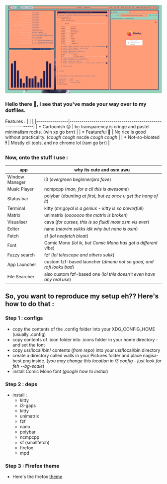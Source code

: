 ![busy](https://github.com/guruprasadah/dots/blob/72b2a6b47a82f04518ee85e95a95a5ba61eccc07/assets/busy-screeenshot.png)

### Hello there :wave:, I see that you've made your way over to my dotfiles.
 
 Features :
|    |                                                            |
|----------------|------------------------------------------------------------|
| * Cartoonish 😍 |  bc transparency is cringe and pastel minimalism rocks. (win xp go brrr) |
| * Featureful 💪   | No rice is good without practicality. (*cough cough* nscde *cough cough* |
| * Not-so-bloated 🕴️ | Mostly cli tools, and no chrome lol (ram go brr) |

### Now, onto the stuff I use :

| app            | why its cute and osm uwu                                        |
|----------------|-----------------------------------------------------------------|
| Window Manager | i3 (*evergreen beginner/pro fave*)                              |
| Music Player   | ncmpcpp (*man, for a cli this is awesome*)                      |
| Status bar     | polybar (*daunting at first, but ez once u get the hang of it*) |
| Terminal       | kitty (*mr.goyal is a genius - kitty is so powerful!*)          |
| Matrix         | unimatrix (*ooooooo the matrix is broken*)                      |
| Visualiser     | cava (*for curses, this is so fluid! most osm vis ever*)        |
| Editor         | nano (*neovim sukks idk why but nano is osm*)                   |
| Fetch          | sf (*lol neofetch bloat*)                                       |
| Font           | Comic Mono (*lol ik, but Comic Mono has got a different vibe*)  |
| Fuzzy search   | fzf (*lol telescope and others sukk*)                           |
| App Launcher   | custom fzf-based launcher (*dmenu not so good, and rofi looks bad*) |
| File Searcher  | also custom fzf-based one (*lol this doesn't even have any real use*) |



## So, you want to reproduce my setup eh?? Here's how to do that :
### Step 1 : configs
 * copy the contents of the .config folder into your XDG_CONFIG_HOME (usually .config)
 * copy contents of .icon folder into .icons folder in your home directory - and set the font
 * copy usr/local/bin/ contents (*from repo*) into your usr/local/bin directory
 * create a directory called walls in your Pictures folder and place nagisa-best.png inside. (*you may change this location in i3 config - just look for feh --bg-scale*)
 * install Comic Mono font (*google how to install*)

### Step 2 : deps
* install :
   * kitty
   * i3-gaps
   * kitty
   * unimatrix
   * fzf
   * nano
   * polybar
   * ncmpcpp
   * sf (smallfetch)
   * firefox
   * mpd

### Step 3 : Firefox theme
* Here's the firefox [theme](https://color.firefox.com/?theme=XQAAAAIoAQAAAAAAAABBKYhm849SCia3ftKEGccwS-xMDPsqsXYpMNCYDlQRSkyk2eosG1BDPuzDSe23J-h3_YtyzqmQ7zSa1zWW9p8GZy04cVTHOeVkAJYT-pllm4Cpvbt3nzrkf3F6j7r_fW3Ucpa2lVP7QFhDjWWIddLyL12RHZJsCI6Pfjd3zgVGNU9kw4GpKpyFlDdI0BtDMMs9rWfhoXEJCKnaXo7_7R__GqogAA)

  
